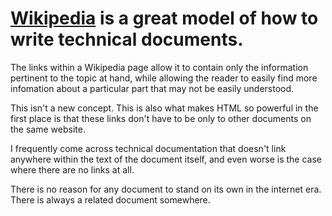 
# [Wikipedia](https://www.wikipedia.org/) is a great model of how to write technical documents.

The links within a Wikipedia page allow it to contain only the information pertinent to the topic at hand,
while allowing the reader to easily find more infomation about a particular part that may not be easily understood. 

This isn't a new concept. This is also what makes HTML so powerful in the first place is that these links don't have to be only to 
other documents on the same website. 

I frequently come across technical documentation that doesn't link anywhere within the text of the document itself, 
and even worse is the case where there are no links at all.

There is no reason for any document to stand on its own in the internet era. There is always a related document somewhere.

